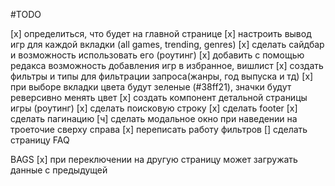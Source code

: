 #TODO

[x] определиться, что будет на главной странице
[x] настроить вывод игр для каждой вкладки (all games, trending, genres)
[x] сделать сайдбар и возможность использовать его (роутинг)
[x] добавить с помощью редакса возможность добавления игр в избранное, вишлист
[x] создать фильтры и типы для фильтрации запроса(жанры, год выпуска и тд)
[x] при выборе вкладки цвета будут зеленые (#38ff21), значки будут реверсивно менять цвет
[x] создать компонент детальной страницы игры (роутинг)
[x] сделать поисковую строку
[x] сделать footer
[x] сделать пагинацию
[ч] сделать модальное окно при наведении на троеточие сверху справа
[x] переписать работу фильтров
[] сделать страницу FAQ

BAGS
[x] при переключении на другую страницу может загружать данные с предыдущей
